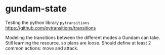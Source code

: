 # gundam-state
Testing the python library `pytransitions`
https://github.com/pytransitions/transitions

Modeling the transitions between the different modes a Gundam can take.
Still learning the resource, so plans are loose. Should define at least 2
common actions: move and attack.
